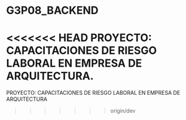 # G3P08_BACKEND
<<<<<<< HEAD
PROYECTO: CAPACITACIONES DE RIESGO LABORAL EN EMPRESA DE ARQUITECTURA.
=======
PROYECTO: CAPACITACIONES DE RIESGO LABORAL EN EMPRESA DE ARQUITECTURA
>>>>>>> origin/dev
